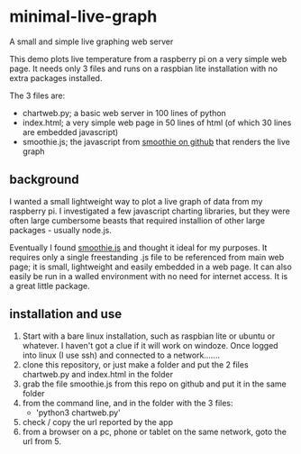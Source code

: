 # minimal-live-graph
A small and simple live graphing web server


This demo plots live temperature from a raspberry pi on a very simple web page. It needs only 3 files and runs on a raspbian lite installation with no extra packages installed. 


The 3 files are:
- chartweb.py; a basic web server in 100 lines of python
- index.html; a very simple web page in 50 lines of html (of which 30 lines are embedded javascript)
- smoothie.js; the javascript from [smoothie on github](https://github.com/joewalnes/smoothie) that renders the live graph

## background
I wanted a small lightweight way to plot a live graph of data from my raspberry pi. I investigated a few javascript charting libraries, but they were often large cumbersome beasts that required installion of other large packages - usually node.js. 

Eventually I found [smoothie.js](https://github.com/joewalnes/smoothie) and thought it ideal for my purposes. It requires only a single freestanding .js file to be referenced from main web page; it is small, lightweight and easily embedded in a web page. It can also easily be run in a walled environment with no need for internet access. It is a great little package.

## installation and use
1. Start with a bare linux installation, such as raspbian lite or ubuntu or whatever. I haven't got a clue if it will work on windoze. Once logged into linux (I use ssh) and connected to a network.......
2. clone this repository, or just make a folder and put the 2 files chartweb.py and index.html in the folder
3. grab the file smoothie.js from this repo on github and put it in the same folder
4. from the command line, and in the folder with the 3 files:
   - 'python3 chartweb.py'
5. check / copy the url reported by the app
6. from a browser on a pc, phone or tablet on the same network, goto the url from 5.
